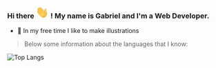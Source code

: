 ### Hi there <img src="./wave.gif" width="30px"> ! My name is Gabriel and I'm a Web Developer.

- 🎨 In my free time I like to make illustrations

<blockquote>Below some information about the languages that I know:</blockquote>

![Top Langs](https://github-readme-stats.vercel.app/api/top-langs/?username=perinazzoo&langs_count=5&hide=objective-c)
